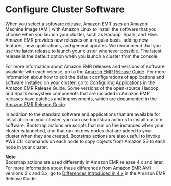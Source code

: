 # Configure Cluster Software<a name="emr-plan-software"></a>

When you select a software release, Amazon EMR uses an Amazon Machine Image \(AMI\) with Amazon Linux to install the software that you choose when you launch your cluster, such as Hadoop, Spark, and Hive\. Amazon EMR provides new releases on a regular basis, adding new features, new applications, and general updates\. We recommend that you use the latest release to launch your cluster whenever possible\. The latest release is the default option when you launch a cluster from the console\. 

For more information about Amazon EMR releases and versions of software available with each release, go to the [Amazon EMR Release Guide](http://docs.aws.amazon.com/emr/latest/ReleaseGuide/)\. For more information about how to edit the default configurations of applications and software installed on your cluster, go to [Configuring Applications](http://docs.aws.amazon.com/emr/latest/ReleaseGuide/emr-configure-apps.html) in the Amazon EMR Release Guide\. Some versions of the open\-source Hadoop and Spark ecosystem components that are included in Amazon EMR releases have patches and improvements, which are documented in the [Amazon EMR Release Guide](http://docs.aws.amazon.com/emr/latest/ReleaseGuide/)\.

 In addition to the standard software and applications that are available for installation on your cluster, you can use bootstrap actions to install custom software\. Bootstrap actions are scripts that run on the instances when your cluster is launched, and that run on new nodes that are added to your cluster when they are created\. Bootstrap actions are also useful to invoke AWS CLI commands on each node to copy objects from Amazon S3 to each node in your cluster\. 

**Note**  
 Bootstrap actions are used differently in Amazon EMR release 4\.x and later\. For more information about these differences from Amazon EMR AMI versions 2\.x and 3\.x, go to [Differences Introduced in 4\.x](http://docs.aws.amazon.com/emr/latest/ReleaseGuide/emr-release-differences.html) in the Amazon EMR Release Guide\. 